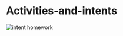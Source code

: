 # Activities-and-intents
![intent homework](https://user-images.githubusercontent.com/50354126/161739710-8d480b7e-ff6c-47b5-9edb-3940652bfa1a.gif)
